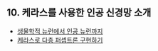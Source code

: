 ## 10. 케라스를 사용한 인공 신경망 소개
- [생물학적 뉴런에서 인공 뉴런까지](./from_biological_to_artificial_neurons.ipynb)
- [케라스로 다층 퍼셉트론 구현하기](./mlp_with_keras.ipynb)